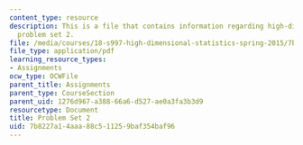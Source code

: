 ```yaml
---
content_type: resource
description: This is a file that contains information regarding high-dimensional statistics
  problem set 2.
file: /media/courses/18-s997-high-dimensional-statistics-spring-2015/7b8227a14aaa88c511259baf354baf96_MIT18_S997S15_Assignment2.pdf
file_type: application/pdf
learning_resource_types:
- Assignments
ocw_type: OCWFile
parent_title: Assignments
parent_type: CourseSection
parent_uid: 1276d967-a388-66a6-d527-ae0a3fa3b3d9
resourcetype: Document
title: Problem Set 2
uid: 7b8227a1-4aaa-88c5-1125-9baf354baf96
---
```

